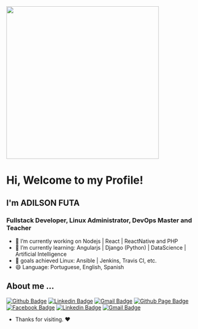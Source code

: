 
<img align="rigth" width="400" heigth="400" src="https://hackernoon.com/hn-images/1*37ABKi4XeHkEWHxlF3LIog.gif">

# Hi, Welcome to my Profile!

## I'm ADILSON FUTA

### Fullstack Developer, Linux Administrator, DevOps Master and Teacher

- 🔭 I’m currently working on Nodejs | React | ReactNative and PHP
- 🌱 I’m currently learning: Angularjs | Django (Python) | DataScience | Artificial Intelligence 
- 💬 goals achieved Linux: Ansible | Jenkins, Travis CI, etc.
- 😄 Language: Portuguese, English, Spanish

## About me ...

[![Github Badge](https://img.shields.io/badge/-Github-000?style=flat-square&logo=Github&logoColor=white&link=https://github.com/GentilPinto)](https://github.com/adilsonfuta)
[![Linkedin Badge](https://img.shields.io/badge/-LinkedIn-blue?style=flat-square&logo=Linkedin&logoColor=white&link=https://www.linkedin.com/in/gentilpinto/)](https://www.linkedin.com/in/adilson-maria-52b534197/)
[![Gmail Badge](https://img.shields.io/badge/-Gmail-c14438?style=flat-square&logo=Gmail&logoColor=white&link=mailto:gentil.pinto.dev@gmail.com)](mailto:adilsonmariafuta@gmail.com)
[![Github Page Badge](https://img.shields.io/badge/-Github-000?style=flat-circle&logo=Github&logoColor=white&link=https://gentilpinto.github.io/my-page/)](https://adilsonfuta.github.io/)
[![Facebook Badge](https://img.shields.io/badge/-facebook-blue?style=flat-circle&logo=Facebook&logoColor=white&link=https://www.facebook.com/gentil.pinto2)](https://www.facebook.com/adilsonmariafuta/)
[![Linkedin Badge](https://img.shields.io/badge/-LinkedIn-blue?style=flat-circle&logo=Linkedin&logoColor=white&link=https://www.linkedin.com/in/gentilpinto/)](https://www.linkedin.com/in/adilson-maria-52b534197/)
[![Gmail Badge](https://img.shields.io/badge/-Gmail-c14438?style=flat-circle&logo=Gmail&logoColor=white&link=mailto:gentil.pinto.dev@gmail.com)](mailto:adilsonmariafuta@gmail.com)


- Thanks for visiting. :heart:
